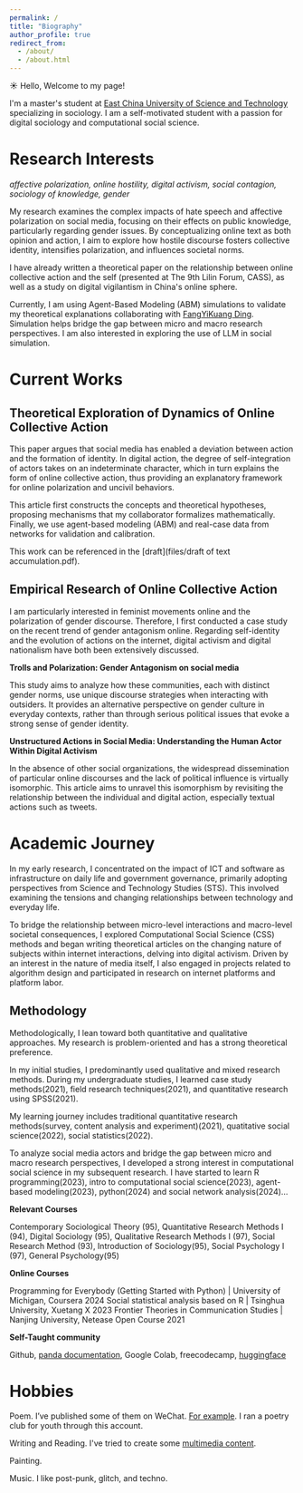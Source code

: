 ```yaml
---
permalink: /
title: "Biography"
author_profile: true
redirect_from: 
  - /about/
  - /about.html
---
```


☀️ Hello, Welcome to my page!

I'm a master's student at [East China University of Science and Technology](https://www.ecust.edu.cn/) specializing in sociology. I am a self-motivated student with a passion for digital sociology and computational social science.


Research Interests
======
*affective polarization, online hostility, digital activism, social contagion, sociology of knowledge, gender*

My research examines the complex impacts of hate speech and affective polarization on social media, focusing on their effects on public knowledge, particularly regarding gender issues. By conceptualizing online text as both opinion and action, I aim to explore how hostile discourse fosters collective identity, intensifies polarization, and influences societal norms.

I have already written a theoretical paper on the relationship between online collective action and the self (presented at The 9th Lilin Forum, CASS), as well as a study on digital vigilantism in China's online sphere.

Currently, I am using Agent-Based Modeling (ABM) simulations to validate my theoretical explanations collaborating with [FangYiKuang Ding](https://scholar.google.com.hk/citations?hl=zh-CN&user=zZtzLEEAAAAJ&view_op=list_works&gmla=AILGF5VfcWBlFxNDWbP35F-rxUwbniY918HvT8HKCT7EnftWJwJU1SiARyLcTL0epdyZRdbv9B0FwlRSfjN1gSwjGuOIcN_-WFpdjkDUadnPwsPFPPOEUmelq9Gf-e9fiqEmpt8ZjSwkXAQotnDTXHcwrxU6HknWd97UAA7B8GBrmKha12sMhIq9pl8). Simulation helps bridge the gap between micro and macro research perspectives. I am also interested in exploring the use of LLM in social simulation.


Current Works
======

Theoretical Exploration of Dynamics of Online Collective Action
------

This paper argues that social media has enabled a deviation between action and the formation of identity. In digital action, the degree of self-integration of actors takes on an indeterminate character, which in turn explains the form of online collective action, thus providing an explanatory framework for online polarization and uncivil behaviors.

This article first constructs the concepts and theoretical hypotheses, proposing mechanisms that my collaborator formalizes mathematically. Finally, we use agent-based modeling (ABM) and real-case data from networks for validation and calibration.

This work can be referenced in the [draft](files/draft of text accumulation.pdf).


Empirical Research of Online Collective Action
------

I am particularly interested in feminist movements online and the polarization of gender discourse. Therefore, I first conducted a case study on the recent trend of gender antagonism online. Regarding self-identity and the evolution of actions on the internet, digital activism and digital nationalism have both been extensively discussed. 

**Trolls and Polarization: Gender Antagonism on social media**

This study aims to analyze how these communities, each with distinct gender norms, use unique discourse strategies when
interacting with outsiders. It provides an alternative perspective on gender culture in everyday contexts, rather than
through serious political issues that evoke a strong sense of gender identity.

**Unstructured Actions in Social Media: Understanding the Human Actor Within Digital Activism**

In the absence of other social organizations, the widespread dissemination of particular online discourses and the lack of
political influence is virtually isomorphic. This article aims to unravel this isomorphism by revisiting the relationship
between the individual and digital action, especially textual actions such as tweets.


Academic Journey
======

In my early research, I concentrated on the impact of ICT and software as infrastructure on daily life and government governance, primarily adopting perspectives from Science and Technology Studies (STS). This involved examining the tensions and changing relationships between technology and everyday life.

To bridge the relationship between micro-level interactions and macro-level societal consequences, I explored Computational Social Science (CSS) methods and began writing theoretical articles on the changing nature of subjects within internet interactions, delving into digital activism. Driven by an interest in the nature of media itself, I also engaged in projects related to algorithm design and participated in research on internet platforms and platform labor.

Methodology
------

Methodologically, I lean toward both quantitative and qualitative approaches. My research is problem-oriented and has a strong theoretical preference.

In my initial studies, I predominantly used qualitative and mixed research methods. During my undergraduate studies, I learned case study methods(2021), field research techniques(2021), and quantitative research using SPSS(2021).

My learning journey includes traditional quantitative research methods(survey, content analysis and experiment)(2021), quatitative social science(2022), social statistics(2022).

To analyze social media actors and bridge the gap between micro and macro research perspectives, I developed a strong interest in computational social science in my subsequent research. I have started to learn R programming(2023), intro to computational social science(2023), agent-based modeling(2023), python(2024) and social network analysis(2024)…

**Relevant Courses**

Contemporary Sociological Theory (95), Quantitative Research Methods I (94), Digital Sociology (95), Qualitative Research Methods I (97), Social Research Method (93),  Introduction of Sociology(95), Social Psychology I (97), General Psychology(95)

**Online Courses**

Programming for Everybody (Getting Started with Python) | University of Michigan, Coursera 2024
Social statistical analysis based on R | Tsinghua University, Xuetang X 2023
Frontier Theories in Communication Studies | Nanjing University, Netease Open Course 2021

**Self-Taught community**

Github, [panda documentation](https://pandas.pydata.org/docs/), Google Colab, freecodecamp, [huggingface](https://huggingface.co/)


Hobbies
======

Poem. I’ve published some of them on WeChat. [For example](https://mp.weixin.qq.com/s/NYfBgVDHK5eekF1ruojqxw). I ran a poetry club for youth through this account.

Writing and Reading. I've tried to create some [multimedia content](https://mp.weixin.qq.com/s/4Rh4jz_zZBbla7NxmFHWoA).

Painting.

Music. I like post-punk, glitch, and techno. 
